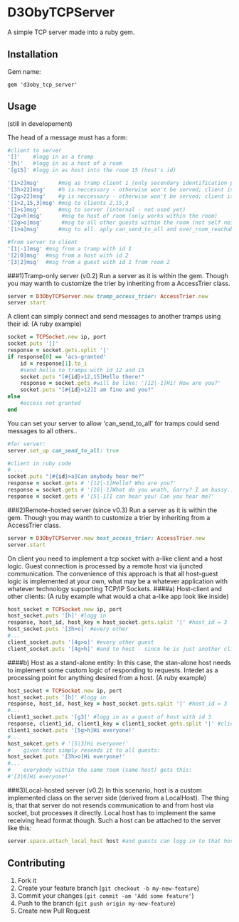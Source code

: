 # D3ObyTCPServer

A simple TCP server made into a ruby gem.

## Installation

Gem name:

    gem 'd3oby_tcp_server'

## Usage

(still in developement)

The head of a message must has a form:
```ruby
#client to server
'[]'    #logg in as a tramp
'[h]'   #logg in as a host of a room
'[g15]' #logg in as host into the room 15 (host's id)

'[1>2]msg'      #msg as tramp client 1 (only secondary identification purpouse) to client 2
'[3h>22]msg'    #h is neccessary - otherwise won't be served; client is a host
'[2g>22]msg'    #g is neccessary - otherwise won't be served; client is a guest
'[1>2,15,3]msg' #msg to clients 2,15,3
'[1>s]msg'      #msg to server (internal - not used yet)
'[2g>h]msg'      #msg to host of room (only works within the room)
'[2g>o]msg'      #msg to all other guests within the room (not self neither host)
'[1>a]msg'      #msg to all. aply can_send_to_all and over_room_reachability settings here

#from server to client
'[1|-1]msg' #msg from a tramp with id 1 
'[2|0]msg'  #msg from a host with id 2 
'[3|2]msg'  #msg from a guest with id 1 from room 2
```

###1)Tramp-only server (v0.2)
Run a server as it is within the gem. Though you may wanth to customize the trier by inheriting from a AccessTrier class.
```ruby
server = D3ObyTCPServer.new tramp_access_trier: AccessTrier.new
server.start
```
A client can simply connect and send messages to another tramps using their id:
(A ruby example)
```ruby
socket = TCPSocket.new ip, port
socket.puts '[]'
response = socket.gets.split '|'
if response[0] == 'acs-granted'
    id = response[1].to_i
    #send hello to tramps with id 12 and 15
    socket.puts "[#{id}>12,15]Hello there!"
    response = socket.gets #will be like: '[12|-1]Hi! How are you?'
    socket.puts "[#{id}>12]I am fine and you?"
else
    #access not granted
end
```
You can set your server to allow 'can_send_to_all' for tramps could send messages to all others..
```ruby
#for server:
server.set_up can_send_to_all: true

#client in ruby code
# ...
socket.puts "[#{id}>a]Can anybody hear me?"
response = socket.gets # '[12|-1]Hello? Who are you?'
response = socket.gets # '[16|-1]What do you wnath, Garry? I am bussy..'
response = socket.gets # '[5|-1]I can hear you! Can you hear me?'
```

###2)Remote-hosted server (since v0.3)
Run a server as it is within the gem. Though you may wanth to customize a trier by inheriting from a AccessTrier class.
```ruby
server = D3ObyTCPServer.new host_access_trier: AccessTrier.new
server.start
```
On client you need to implement a tcp socket with a-like client and a host logic. Guest connection is processed by a remote host via ijuncted communication. The convenience of this approach is that all host-guest logic is implemented at your own, what may be a whatever application with whatever technology supporting TCP/IP Sockets.
####a) Host-client and other clients:
(A ruby example what would a chat a-like app look like inside)
```ruby
host_socket = TCPSocket.new ip, port
host_socket.puts '[h]' #logg in
response, host_id, host_key = host_socket.gets.split '|' #host_id = 3
host_socket.puts '[3h>o]' #every other
#...
client_socket.puts '[4g>o]' #every other guest
client_socket.puts '[4g>h]' #and to host - since he is just another client
```
####b) Host as a stand-alone entity:
In this case, the stan-alone host needs to implement some custom logic of responding to requests. Intedet as a processing point for anything desired from a host.
(A ruby example)
```ruby
host_socket = TCPSocket.new ip, port
host_socket.puts '[h]' #logg in
response, host_id, host_key = host_socket.gets.split '|' #host_id = 3
#...
client1_socket.puts '[g3]' #logg in as a guest of host with id 3
response, client1_id, client1_key = client1_socket.gets.split '|' #client1_id = 5
client1_socket.puts '[5g>h]Hi everyone!'
#... 
host_sokcet.gets # '[5|3]Hi everyone!'
#    given host simply resends it to all guests:
host_socket.puts '[3h>o]Hi everyone!'
#... 
#    everybody within the same room (same host) gets this:
#'[3|0]Hi everyone!'
```

###3)Local-hosted server (v0.2)
In this scenario, host is a custom implemented class on the server side (derived from a LocalHost). The thing is, that that server do not resends communication to and from host via socket, but processes it directly. Local host has to implement the same receiving head format though. Such a host can be attached to the server like this:
```ruby
server.space.attach_local_host host #and guests can logg in to that hosted room
```

## Contributing

1. Fork it
2. Create your feature branch (`git checkout -b my-new-feature`)
3. Commit your changes (`git commit -am 'Add some feature'`)
4. Push to the branch (`git push origin my-new-feature`)
5. Create new Pull Request
